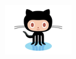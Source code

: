 
 <br><br><br><br><br><br>
  
&nbsp;&nbsp;&nbsp;&nbsp;&nbsp;&nbsp;
<a href="https://github.com/sofien-NJ" target="_blank">
<img align="left" alt="Sofien " width="180px" src="https://github.com/sofiennjeimi/sofiennjeimi/blob/main/octocat.gif?raw=true" />
</a>
